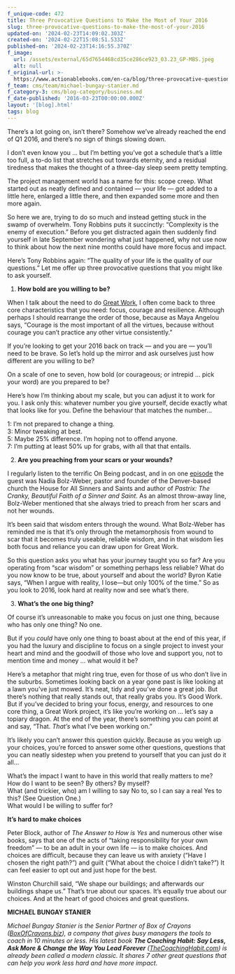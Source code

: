 ```yaml
---
f_unique-code: 472
title: Three Provocative Questions to Make the Most of Your 2016
slug: three-provocative-questions-to-make-the-most-of-your-2016
updated-on: '2024-02-23T14:09:02.303Z'
created-on: '2024-02-22T15:08:51.533Z'
published-on: '2024-02-23T14:16:55.370Z'
f_image:
  url: /assets/external/65d7654468cd35ce286ce923_03.23_GP-MBS.jpeg
  alt: null
f_original-url: >-
  https://www.actionablebooks.com/en-ca/blog/three-provocative-questions-to-make-the-most-of-your-2016/
f_team: cms/team/michael-bungay-stanier.md
f_category-3: cms/blog-category/business.md
f_date-published: '2016-03-23T00:00:00.000Z'
layout: '[blog].html'
tags: blog
---
```


There’s a lot going on, isn’t there? Somehow we’ve already reached the end of Q1 2016, and there’s no sign of things slowing down.

I don’t even know you … but I’m betting you’ve got a schedule that’s a little too full, a to-do list that stretches out towards eternity, and a residual tiredness that makes the thought of a three-day sleep seem pretty tempting.

The project management world has a name for this: scope creep. What started out as neatly defined and contained — your life — got added to a little here, enlarged a little there, and then expanded some more and then more again.

So here we are, trying to do so much and instead getting stuck in the swamp of overwhelm. Tony Robbins puts it succinctly: “Complexity is the enemy of execution.” Before you get distracted again then suddenly find yourself in late September wondering what just happened, why not use now to think about how the next nine months could have more focus and impact.

Here’s Tony Robbins again: “The quality of your life is the quality of our questions.” Let me offer up three provocative questions that you might like to ask yourself.

1.  **How bold are you willing to be?**

When I talk about the need to do [Great Work](http://zenhabits.net/kill-busywork/), I often come back to three core characteristics that you need: focus, courage and resilience. Although perhaps I should rearrange the order of those, because as Maya Angelou says, “Courage is the most important of all the virtues, because without courage you can’t practice any other virtue consistently.”

If you’re looking to get your 2016 back on track — and you are — you’ll need to be brave. So let’s hold up the mirror and ask ourselves just how different are you willing to be?

On a scale of one to seven, how bold (or courageous; or intrepid … pick your word) are you prepared to be?

Here’s how I’m thinking about my scale, but you can adjust it to work for you. I ask only this: whatever number you give yourself, decide exactly what that looks like for you. Define the behaviour that matches the number…

1: I’m not prepared to change a thing.  
3: Minor tweaking at best.  
5: Maybe 25% difference. I’m hoping not to offend anyone.  
7: I’m putting at least 50% up for grabs, with all that that entails.

2.  **Are you preaching from your scars or your wounds?**

I regularly listen to the terrific On Being podcast, and in on one [episode](http://onbeing.org/program/nadia-bolz-weber-seeing-the-underside-and-seeing-god-tattoos-tradition-and-grace/5896) the guest was Nadia Bolz-Weber, pastor and founder of the Denver-based church the House for All Sinners and Saints and author of _Pastrix: The Cranky, Beautiful Faith of a Sinner and Saint_. As an almost throw-away line, Bolz-Weber mentioned that she always tried to preach from her scars and not her wounds.

It’s been said that wisdom enters through the wound. What Bolz-Weber has reminded me is that it’s only through the metamorphosis from wound to scar that it becomes truly useable, reliable wisdom, and in that wisdom lies both focus and reliance you can draw upon for Great Work.

So this question asks you what has your journey taught you so far? Are you operating from “scar wisdom” or something perhaps less reliable? What do you now know to be true, about yourself and about the world? Byron Katie says, “When I argue with reality, I lose—but only 100% of the time.” So as you look to 2016, look hard at reality now and see what’s there.

3.  **What’s the one big thing?**

Of course it’s unreasonable to make you focus on just one thing, because who has only one thing? No one.

But if you _could_ have only one thing to boast about at the end of this year, if you had the luxury and discipline to focus on a single project to invest your heart and mind and the goodwill of those who love and support you, not to mention time and money … what would it be?

Here’s a metaphor that might ring true, even for those of us who don’t live in the suburbs. Sometimes looking back on a year gone past is like looking at a lawn you’ve just mowed. It’s neat, tidy and you’ve done a great job. But there’s nothing that really stands out, that really grabs you. It’s Good Work. But if you’ve decided to bring your focus, energy, and resources to one core thing, a Great Work project, it’s like you’re working on … let’s say a topiary dragon. At the end of the year, there’s something you can point at and say, “That. _That’s_ what I’ve been working on.”

It’s likely you can’t answer this question quickly. Because as you weigh up your choices, you’re forced to answer some other questions, questions that you can neatly sidestep when you pretend to yourself that you can just do it all…

What’s the impact I want to have in this world that really matters to me?  
How do I want to be seen? By others? By myself?  
What (and trickier, who) am I willing to say No to, so I can say a real Yes to this? (See Question One.)  
What would I be willing to suffer for?

**It’s hard to make choices**

Peter Block, author of _The Answer to How is Yes_ and numerous other wise books, says that one of the acts of “taking responsibility for your own freedom” — to be an adult in your own life — is to make choices. And choices are difficult, because they can leave us with anxiety (“Have I chosen the right path?”) and guilt (“What about the choice I didn’t take?”) It can feel easier to opt out and just hope for the best.

Winston Churchill said, “We shape our buildings; and afterwards our buildings shape us.” That’s true about our spaces. It’s equally true about our choices. And at the heart of good choices and great questions.

**MICHAEL BUNGAY STANIER**

_Michael Bungay Stanier is the Senior Partner of Box of Crayons (_[_BoxOfCrayons.biz_](http://boxofcrayons.biz/)_), a company that gives busy managers the tools to coach in 10 minutes or less. His latest book_ **_The Coaching Habit: Say Less, Ask More & Change the Way You Lead Forever_** _(_[_TheCoachingHabit.com_](http://thecoachinghabit.com/)_) is already been called a modern classic. It shares 7 other great questions that can help you work less hard and have more impact._
